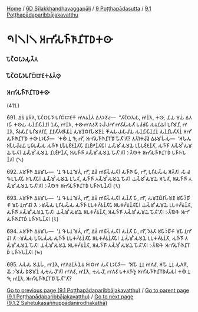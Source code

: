 
[Home](/) / [6D Sīlakkhandhavaggapāḷi](../../../6D.md) / [9 Poṭṭhapādasutta](../../9.md) / [9.1 Poṭṭhapādaparibbājakavatthu](../9.1.md)

# 𑁯𑁇𑁧𑁇𑁧 𑀅𑀪𑀺𑀲𑀜𑁆𑀜𑀸𑀦𑀺𑀭𑁄𑀥𑀓𑀣𑀸

### 𑀧𑁄𑀝𑁆𑀞𑀧𑀸𑀤𑀲𑀼𑀢𑁆𑀢

### 𑀧𑁄𑀝𑁆𑀞𑀧𑀸𑀤𑀧𑀭𑀺𑀩𑁆𑀩𑀸𑀚𑀓𑀯𑀢𑁆𑀣𑀼

### 𑀅𑀪𑀺𑀲𑀜𑁆𑀜𑀸𑀦𑀺𑀭𑁄𑀥𑀓𑀣𑀸

(411.)

691\. 𑀏𑀯𑀁 𑀯𑀼𑀢𑁆𑀢𑁂, 𑀧𑁄𑀝𑁆𑀞𑀧𑀸𑀤𑁄 𑀧𑀭𑀺𑀩𑁆𑀩𑀸𑀚𑀓𑁄 𑀪𑀕𑀯𑀦𑁆𑀢𑀁 𑀏𑀢𑀤𑀯𑁄𑀘—  “𑀢𑀺𑀝𑁆𑀞𑀢𑁂𑀲𑀸, 𑀪𑀦𑁆𑀢𑁂, 𑀓𑀣𑀸, 𑀬𑀸𑀬 𑀫𑀬𑀁 𑀏𑀢𑀭𑀳𑀺 𑀓𑀣𑀸𑀬 𑀲𑀦𑁆𑀦𑀺𑀲𑀺𑀦𑁆𑀦𑀸𑁇 𑀦𑁂𑀲𑀸, 𑀪𑀦𑁆𑀢𑁂, 𑀓𑀣𑀸 𑀪𑀕𑀯𑀢𑁄 𑀤𑀼𑀮𑁆𑀮𑀪𑀸 𑀪𑀯𑀺𑀲𑁆𑀲𑀢𑀺 𑀧𑀘𑁆𑀙𑀸𑀧𑀺 𑀲𑀯𑀦𑀸𑀬𑁇 𑀧𑀼𑀭𑀺𑀫𑀸𑀦𑀺, 𑀪𑀦𑁆𑀢𑁂, 𑀤𑀺𑀯𑀲𑀸𑀦𑀺 𑀧𑀼𑀭𑀺𑀫𑀢𑀭𑀸𑀦𑀺, 𑀦𑀸𑀦𑀸𑀢𑀺𑀢𑁆𑀣𑀺𑀬𑀸𑀦𑀁 𑀲𑀫𑀡𑀩𑁆𑀭𑀸𑀳𑁆𑀫𑀡𑀸𑀦𑀁 𑀓𑁄𑀢𑀽𑀳𑀮𑀲𑀸𑀮𑀸𑀬 𑀲𑀦𑁆𑀦𑀺𑀲𑀺𑀦𑁆𑀦𑀸𑀦𑀁 𑀲𑀦𑁆𑀦𑀺𑀧𑀢𑀺𑀢𑀸𑀦𑀁 𑀅𑀪𑀺𑀲𑀜𑁆𑀜𑀸𑀦𑀺𑀭𑁄𑀥𑁂 𑀓𑀣𑀸 𑀉𑀤𑀧𑀸𑀤𑀺—  ‘𑀓𑀣𑀁 𑀦𑀼 𑀔𑁄, 𑀪𑁄, 𑀅𑀪𑀺𑀲𑀜𑁆𑀜𑀸𑀦𑀺𑀭𑁄𑀥𑁄 𑀳𑁄𑀢𑀻’𑀢𑀺? 𑀢𑀢𑁆𑀭𑁂𑀓𑀘𑁆𑀘𑁂 𑀏𑀯𑀫𑀸𑀳𑀁𑀲𑀼—  ‘𑀅𑀳𑁂𑀢𑀽 𑀅𑀧𑁆𑀧𑀘𑁆𑀘𑀬𑀸 𑀧𑀼𑀭𑀺𑀲𑀲𑁆𑀲 𑀲𑀜𑁆𑀜𑀸 𑀉𑀧𑁆𑀧𑀚𑁆𑀚𑀦𑁆𑀢𑀺𑀧𑀺 𑀦𑀺𑀭𑀼𑀚𑁆𑀛𑀦𑁆𑀢𑀺𑀧𑀺𑁇 𑀬𑀲𑁆𑀫𑀺𑀁 𑀲𑀫𑀬𑁂 𑀉𑀧𑁆𑀧𑀚𑁆𑀚𑀦𑁆𑀢𑀺, 𑀲𑀜𑁆𑀜𑀻 𑀢𑀲𑁆𑀫𑀺𑀁 𑀲𑀫𑀬𑁂 𑀳𑁄𑀢𑀺𑁇 𑀬𑀲𑁆𑀫𑀺𑀁 𑀲𑀫𑀬𑁂 𑀦𑀺𑀭𑀼𑀚𑁆𑀛𑀦𑁆𑀢𑀺, 𑀅𑀲𑀜𑁆𑀜𑀻 𑀢𑀲𑁆𑀫𑀺𑀁 𑀲𑀫𑀬𑁂 𑀳𑁄𑀢𑀻’𑀢𑀺𑁇 𑀇𑀢𑁆𑀣𑁂𑀓𑁂 𑀅𑀪𑀺𑀲𑀜𑁆𑀜𑀸𑀦𑀺𑀭𑁄𑀥𑀁 𑀧𑀜𑁆𑀜𑀧𑁂𑀦𑁆𑀢𑀺𑁇 (𑁧)

692\. 𑀢𑀫𑀜𑁆𑀜𑁄 𑀏𑀯𑀫𑀸𑀳—  ‘𑀦 𑀔𑁄 𑀧𑀦 𑀫𑁂𑀢𑀁, 𑀪𑁄, 𑀏𑀯𑀁 𑀪𑀯𑀺𑀲𑁆𑀲𑀢𑀺𑁇 𑀲𑀜𑁆𑀜𑀸 𑀳𑀺, 𑀪𑁄, 𑀧𑀼𑀭𑀺𑀲𑀲𑁆𑀲 𑀅𑀢𑁆𑀢𑀸𑁇 𑀲𑀸 𑀘 𑀔𑁄 𑀉𑀧𑁂𑀢𑀺𑀧𑀺 𑀅𑀧𑁂𑀢𑀺𑀧𑀺𑁇 𑀬𑀲𑁆𑀫𑀺𑀁 𑀲𑀫𑀬𑁂 𑀉𑀧𑁂𑀢𑀺, 𑀲𑀜𑁆𑀜𑀻 𑀢𑀲𑁆𑀫𑀺𑀁 𑀲𑀫𑀬𑁂 𑀳𑁄𑀢𑀺𑁇 𑀬𑀲𑁆𑀫𑀺𑀁 𑀲𑀫𑀬𑁂 𑀅𑀧𑁂𑀢𑀺, 𑀅𑀲𑀜𑁆𑀜𑀻 𑀢𑀲𑁆𑀫𑀺𑀁 𑀲𑀫𑀬𑁂 𑀳𑁄𑀢𑀻’𑀢𑀺𑁇 𑀇𑀢𑁆𑀣𑁂𑀓𑁂 𑀅𑀪𑀺𑀲𑀜𑁆𑀜𑀸𑀦𑀺𑀭𑁄𑀥𑀁 𑀧𑀜𑁆𑀜𑀧𑁂𑀦𑁆𑀢𑀺𑁇 (𑁨)

693\. 𑀢𑀫𑀜𑁆𑀜𑁄 𑀏𑀯𑀫𑀸𑀳—  ‘𑀦 𑀔𑁄 𑀧𑀦 𑀫𑁂𑀢𑀁, 𑀪𑁄, 𑀏𑀯𑀁 𑀪𑀯𑀺𑀲𑁆𑀲𑀢𑀺𑁇 𑀲𑀦𑁆𑀢𑀺 𑀳𑀺, 𑀪𑁄, 𑀲𑀫𑀡𑀩𑁆𑀭𑀸𑀳𑁆𑀫𑀡𑀸 𑀫𑀳𑀺𑀤𑁆𑀥𑀺𑀓𑀸 𑀫𑀳𑀸𑀦𑀼𑀪𑀸𑀯𑀸𑁇 𑀢𑁂 𑀇𑀫𑀲𑁆𑀲 𑀧𑀼𑀭𑀺𑀲𑀲𑁆𑀲 𑀲𑀜𑁆𑀜𑀁 𑀉𑀧𑀓𑀟𑁆𑀠𑀦𑁆𑀢𑀺𑀧𑀺 𑀅𑀧𑀓𑀟𑁆𑀠𑀦𑁆𑀢𑀺𑀧𑀺𑁇 𑀬𑀲𑁆𑀫𑀺𑀁 𑀲𑀫𑀬𑁂 𑀉𑀧𑀓𑀟𑁆𑀠𑀦𑁆𑀢𑀺, 𑀲𑀜𑁆𑀜𑀻 𑀢𑀲𑁆𑀫𑀺𑀁 𑀲𑀫𑀬𑁂 𑀳𑁄𑀢𑀺𑁇 𑀬𑀲𑁆𑀫𑀺𑀁 𑀲𑀫𑀬𑁂 𑀅𑀧𑀓𑀟𑁆𑀠𑀦𑁆𑀢𑀺, 𑀅𑀲𑀜𑁆𑀜𑀻 𑀢𑀲𑁆𑀫𑀺𑀁 𑀲𑀫𑀬𑁂 𑀳𑁄𑀢𑀻’𑀢𑀺𑁇 𑀇𑀢𑁆𑀣𑁂𑀓𑁂 𑀅𑀪𑀺𑀲𑀜𑁆𑀜𑀸𑀦𑀺𑀭𑁄𑀥𑀁 𑀧𑀜𑁆𑀜𑀧𑁂𑀦𑁆𑀢𑀺𑁇 (𑁩)

694\. 𑀢𑀫𑀜𑁆𑀜𑁄 𑀏𑀯𑀫𑀸𑀳—  ‘𑀦 𑀔𑁄 𑀧𑀦 𑀫𑁂𑀢𑀁, 𑀪𑁄, 𑀏𑀯𑀁 𑀪𑀯𑀺𑀲𑁆𑀲𑀢𑀺𑁇 𑀲𑀦𑁆𑀢𑀺 𑀳𑀺, 𑀪𑁄, 𑀤𑁂𑀯𑀢𑀸 𑀫𑀳𑀺𑀤𑁆𑀥𑀺𑀓𑀸 𑀫𑀳𑀸𑀦𑀼𑀪𑀸𑀯𑀸𑁇 𑀢𑀸 𑀇𑀫𑀲𑁆𑀲 𑀧𑀼𑀭𑀺𑀲𑀲𑁆𑀲 𑀲𑀜𑁆𑀜𑀁 𑀉𑀧𑀓𑀟𑁆𑀠𑀦𑁆𑀢𑀺𑀧𑀺 𑀅𑀧𑀓𑀟𑁆𑀠𑀦𑁆𑀢𑀺𑀧𑀺𑁇 𑀬𑀲𑁆𑀫𑀺𑀁 𑀲𑀫𑀬𑁂 𑀉𑀧𑀓𑀟𑁆𑀠𑀦𑁆𑀢𑀺, 𑀲𑀜𑁆𑀜𑀻 𑀢𑀲𑁆𑀫𑀺𑀁 𑀲𑀫𑀬𑁂 𑀳𑁄𑀢𑀺𑁇 𑀬𑀲𑁆𑀫𑀺𑀁 𑀲𑀫𑀬𑁂 𑀅𑀧𑀓𑀟𑁆𑀠𑀦𑁆𑀢𑀺, 𑀅𑀲𑀜𑁆𑀜𑀻 𑀢𑀲𑁆𑀫𑀺𑀁 𑀲𑀫𑀬𑁂 𑀳𑁄𑀢𑀻’𑀢𑀺𑁇 𑀇𑀢𑁆𑀣𑁂𑀓𑁂 𑀅𑀪𑀺𑀲𑀜𑁆𑀜𑀸𑀦𑀺𑀭𑁄𑀥𑀁 𑀧𑀜𑁆𑀜𑀧𑁂𑀦𑁆𑀢𑀺𑁇 (𑁪)

695\. 𑀢𑀲𑁆𑀲 𑀫𑀬𑁆𑀳𑀁, 𑀪𑀦𑁆𑀢𑁂, 𑀪𑀕𑀯𑀦𑁆𑀢𑀁𑀬𑁂𑀯 𑀆𑀭𑀩𑁆𑀪 𑀲𑀢𑀺 𑀉𑀤𑀧𑀸𑀤𑀺—  ‘𑀅𑀳𑁄 𑀦𑀽𑀦 𑀪𑀕𑀯𑀸, 𑀅𑀳𑁄 𑀦𑀽𑀦 𑀲𑀼𑀕𑀢𑁄, 𑀬𑁄 𑀇𑀫𑁂𑀲𑀁 𑀥𑀫𑁆𑀫𑀸𑀦𑀁 𑀲𑀼𑀓𑀼𑀲𑀮𑁄’𑀢𑀺𑁇 𑀪𑀕𑀯𑀸, 𑀪𑀦𑁆𑀢𑁂, 𑀓𑀼𑀲𑀮𑁄, 𑀪𑀕𑀯𑀸 𑀧𑀓𑀢𑀜𑁆𑀜𑀽 𑀅𑀪𑀺𑀲𑀜𑁆𑀜𑀸𑀦𑀺𑀭𑁄𑀥𑀲𑁆𑀲𑁇 𑀓𑀣𑀁 𑀦𑀼 𑀔𑁄, 𑀪𑀦𑁆𑀢𑁂, 𑀅𑀪𑀺𑀲𑀜𑁆𑀜𑀸𑀦𑀺𑀭𑁄𑀥𑁄 𑀳𑁄𑀢𑀻”𑀢𑀺?

[Go to previous page (9.1 Poṭṭhapādaparibbājakavatthu)](../9.1.md) / [Go to parent page (9.1 Poṭṭhapādaparibbājakavatthu)](../9.1.md) / [Go to next page (9.1.2 Sahetukasaññuppādanirodhakathā)](9.1.2.md)


